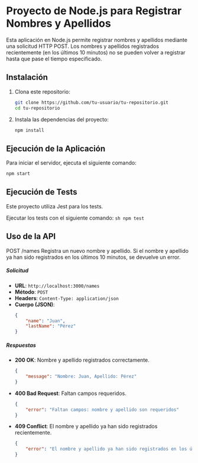 # Proyecto de Node.js para Registrar Nombres y Apellidos

Esta aplicación en Node.js permite registrar nombres y apellidos mediante una solicitud HTTP POST. Los nombres y apellidos registrados recientemente (en los últimos 10 minutos) no se pueden volver a registrar hasta que pase el tiempo especificado.

## Instalación

1. Clona este repositorio:
    ```sh
    git clone https://github.com/tu-usuario/tu-repositorio.git
    cd tu-repositorio
    ```

2. Instala las dependencias del proyecto:
    ```sh
    npm install
    ```
## Ejecución de la Aplicación

Para iniciar el servidor, ejecuta el siguiente comando:
```sh
npm start
```

## Ejecución de Tests

Este proyecto utiliza Jest para los tests.

Ejecutar los tests con el siguiente comando:
    ```sh
    npm test
    ```

## Uso de la API

POST /names
Registra un nuevo nombre y apellido. Si el nombre y apellido ya han sido registrados en los últimos 10 minutos, se devuelve un error.

##### Solicitud

- **URL**: `http://localhost:3000/names`
- **Método**: `POST`
- **Headers**: `Content-Type: application/json`
- **Cuerpo (JSON)**:
    ```json
    {
        "name": "Juan",
        "lastName": "Pérez"
    }
    ```


##### Respuestas

- **200 OK**: Nombre y apellido registrados correctamente.
    ```json
    {
        "message": "Nombre: Juan, Apellido: Pérez"
    }
    ```

- **400 Bad Request**: Faltan campos requeridos.
    ```json
    {
        "error": "Faltan campos: nombre y apellido son requeridos"
    }
    ```

- **409 Conflict**: El nombre y apellido ya han sido registrados recientemente.
    ```json
    {
        "error": "El nombre y apellido ya han sido registrados en los últimos 10 minutos"
    }
    ```